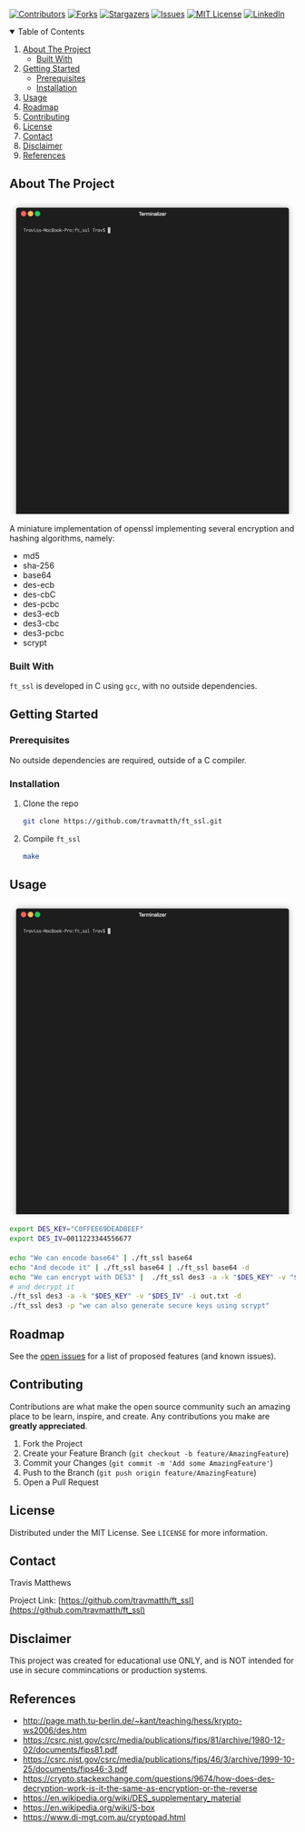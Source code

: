 [![Contributors][contributors-shield]][contributors-url]
[![Forks][forks-shield]][forks-url]
[![Stargazers][stars-shield]][stars-url]
[![Issues][issues-shield]][issues-url]
[![MIT License][license-shield]][license-url]
[![LinkedIn][linkedin-shield]][linkedin-url]



<!-- TABLE OF CONTENTS -->
<details open="open">
  <summary>Table of Contents</summary>
  <ol>
    <li>
      <a href="#about-the-project">About The Project</a>
      <ul>
        <li><a href="#built-with">Built With</a></li>
      </ul>
    </li>
    <li>
      <a href="#getting-started">Getting Started</a>
      <ul>
        <li><a href="#prerequisites">Prerequisites</a></li>
        <li><a href="#installation">Installation</a></li>
      </ul>
    </li>
    <li><a href="#usage">Usage</a></li>
    <li><a href="#roadmap">Roadmap</a></li>
    <li><a href="#contributing">Contributing</a></li>
    <li><a href="#license">License</a></li>
    <li><a href="#contact">Contact</a></li>
    <li><a href="#disclaimer">Disclaimer</a></li>
    <li><a href="#references">References</a></li>
  </ol>
</details>



<!-- ABOUT THE PROJECT -->
## About The Project

![des3](screenshots/des3.gif)

A miniature implementation of openssl implementing several encryption and hashing algorithms, namely:
* md5
* sha-256
* base64
* des-ecb
* des-cbC
* des-pcbc
* des3-ecb
* des3-cbc
* des3-pcbc
* scrypt


### Built With

`ft_ssl` is developed in C using `gcc`, with no outside dependencies.



<!-- GETTING STARTED -->
## Getting Started


### Prerequisites

No outside dependencies are required, outside of a C compiler.

### Installation

1. Clone the repo
   ```sh
   git clone https://github.com/travmatth/ft_ssl.git
   ```
2. Compile `ft_ssl`
   ```sh
   make
   ```



<!-- USAGE EXAMPLES -->
## Usage

![des3](screenshots/base64.gif)
```sh
export DES_KEY="C0FFEE69DEADBEEF"
export DES_IV=0011223344556677

echo "We can encode base64" | ./ft_ssl base64
echo "And decode it" | ./ft_ssl base64 | ./ft_ssl base64 -d
echo "We can encrypt with DES3" |  ./ft_ssl des3 -a -k "$DES_KEY" -v "$DES_IV" -o out.txt
# and decrypt it
./ft_ssl des3 -a -k "$DES_KEY" -v "$DES_IV" -i out.txt -d
./ft_ssl des3 -p "we can also generate secure keys using scrypt"
```



<!-- ROADMAP -->
## Roadmap

See the [open issues](https://github.com/travmatth/ft_ssl/issues) for a list of proposed features (and known issues).



<!-- CONTRIBUTING -->
## Contributing

Contributions are what make the open source community such an amazing place to be learn, inspire, and create. Any contributions you make are **greatly appreciated**.

1. Fork the Project
2. Create your Feature Branch (`git checkout -b feature/AmazingFeature`)
3. Commit your Changes (`git commit -m 'Add some AmazingFeature'`)
4. Push to the Branch (`git push origin feature/AmazingFeature`)
5. Open a Pull Request



<!-- LICENSE -->
## License

Distributed under the MIT License. See `LICENSE` for more information.



<!-- CONTACT -->
## Contact

Travis Matthews

Project Link: [https://github.com/travmatth/ft_ssl](https://github.com/travmatth/ft_ssl)


## Disclaimer
This project was created for educational use ONLY, and is NOT intended for use in secure commincations or production systems.


<!-- ACKNOWLEDGEMENTS -->
## References
* http://page.math.tu-berlin.de/~kant/teaching/hess/krypto-ws2006/des.htm
* https://csrc.nist.gov/csrc/media/publications/fips/81/archive/1980-12-02/documents/fips81.pdf
* https://csrc.nist.gov/csrc/media/publications/fips/46/3/archive/1999-10-25/documents/fips46-3.pdf
* https://crypto.stackexchange.com/questions/9674/how-does-des-decryption-work-is-it-the-same-as-encryption-or-the-reverse
* https://en.wikipedia.org/wiki/DES_supplementary_material
* https://en.wikipedia.org/wiki/S-box
* https://www.di-mgt.com.au/cryptopad.html



<!-- MARKDOWN LINKS & IMAGES -->
<!-- https://www.markdownguide.org/basic-syntax/#reference-style-links -->
[contributors-shield]: https://img.shields.io/github/contributors/travmatth/ft_ssl.svg?style=for-the-badge
[contributors-url]: https://github.com/travmatth/ft_ssl/graphs/contributors
[forks-shield]: https://img.shields.io/github/forks/travmatth/ft_ssl.svg?style=for-the-badge
[forks-url]: https://github.com/travmatth/ft_ssl/network/members
[stars-shield]: https://img.shields.io/github/stars/travmatth/ft_ssl.svg?style=for-the-badge
[stars-url]: https://github.com/travmatth/ft_ssl/stargazers
[issues-shield]: https://img.shields.io/github/issues/travmatth/ft_ssl.svg?style=for-the-badge
[issues-url]: https://github.com/travmatth/ft_ssl/issues
[license-shield]: https://img.shields.io/github/license/travmatth/ft_ssl.svg?style=for-the-badge
[license-url]: https://github.com/travmatth/ft_ssl/blob/master/LICENSE.txt
[linkedin-shield]: https://img.shields.io/badge/-LinkedIn-black.svg?style=for-the-badge&logo=linkedin&colorB=555
[linkedin-url]: https://www.linkedin.com/in/travis-matthews-885228141/
